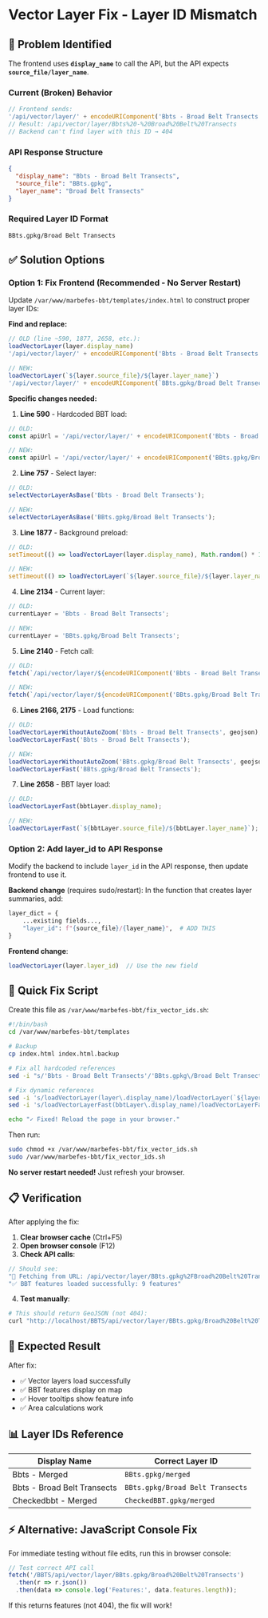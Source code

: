 # Vector Layer Fix - Layer ID Mismatch

## 🐛 Problem Identified

The frontend uses **`display_name`** to call the API, but the API expects **`source_file/layer_name`**.

### Current (Broken) Behavior
```javascript
// Frontend sends:
'/api/vector/layer/' + encodeURIComponent('Bbts - Broad Belt Transects')
// Result: /api/vector/layer/Bbts%20-%20Broad%20Belt%20Transects
// Backend can't find layer with this ID → 404
```

### API Response Structure
```json
{
  "display_name": "Bbts - Broad Belt Transects",
  "source_file": "BBts.gpkg",
  "layer_name": "Broad Belt Transects"
}
```

### Required Layer ID Format
```
BBts.gpkg/Broad Belt Transects
```

## ✅ Solution Options

### Option 1: Fix Frontend (Recommended - No Server Restart)

Update `/var/www/marbefes-bbt/templates/index.html` to construct proper layer IDs:

**Find and replace:**
```javascript
// OLD (line ~590, 1877, 2658, etc.):
loadVectorLayer(layer.display_name)
'/api/vector/layer/' + encodeURIComponent('Bbts - Broad Belt Transects')

// NEW:
loadVectorLayer(`${layer.source_file}/${layer.layer_name}`)
'/api/vector/layer/' + encodeURIComponent(`BBts.gpkg/Broad Belt Transects`)
```

**Specific changes needed:**

1. **Line 590** - Hardcoded BBT load:
```javascript
// OLD:
const apiUrl = '/api/vector/layer/' + encodeURIComponent('Bbts - Broad Belt Transects');

// NEW:
const apiUrl = '/api/vector/layer/' + encodeURIComponent('BBts.gpkg/Broad Belt Transects');
```

2. **Line 757** - Select layer:
```javascript
// OLD:
selectVectorLayerAsBase('Bbts - Broad Belt Transects');

// NEW:
selectVectorLayerAsBase('BBts.gpkg/Broad Belt Transects');
```

3. **Line 1877** - Background preload:
```javascript
// OLD:
setTimeout(() => loadVectorLayer(layer.display_name), Math.random() * 1000);

// NEW:
setTimeout(() => loadVectorLayer(`${layer.source_file}/${layer.layer_name}`), Math.random() * 1000);
```

4. **Line 2134** - Current layer:
```javascript
// OLD:
currentLayer = 'Bbts - Broad Belt Transects';

// NEW:
currentLayer = 'BBts.gpkg/Broad Belt Transects';
```

5. **Line 2140** - Fetch call:
```javascript
// OLD:
fetch(`/api/vector/layer/${encodeURIComponent('Bbts - Broad Belt Transects')}`)

// NEW:
fetch(`/api/vector/layer/${encodeURIComponent('BBts.gpkg/Broad Belt Transects')}`)
```

6. **Lines 2166, 2175** - Load functions:
```javascript
// OLD:
loadVectorLayerWithoutAutoZoom('Bbts - Broad Belt Transects', geojson);
loadVectorLayerFast('Bbts - Broad Belt Transects');

// NEW:
loadVectorLayerWithoutAutoZoom('BBts.gpkg/Broad Belt Transects', geojson);
loadVectorLayerFast('BBts.gpkg/Broad Belt Transects');
```

7. **Line 2658** - BBT layer load:
```javascript
// OLD:
loadVectorLayerFast(bbtLayer.display_name);

// NEW:
loadVectorLayerFast(`${bbtLayer.source_file}/${bbtLayer.layer_name}`);
```

### Option 2: Add layer_id to API Response

Modify the backend to include `layer_id` in the API response, then update frontend to use it.

**Backend change** (requires sudo/restart):
In the function that creates layer summaries, add:
```python
layer_dict = {
    ...existing fields...,
    "layer_id": f"{source_file}/{layer_name}",  # ADD THIS
}
```

**Frontend change**:
```javascript
loadVectorLayer(layer.layer_id)  // Use the new field
```

## 🔧 Quick Fix Script

Create this file as `/var/www/marbefes-bbt/fix_vector_ids.sh`:

```bash
#!/bin/bash
cd /var/www/marbefes-bbt/templates

# Backup
cp index.html index.html.backup

# Fix all hardcoded references
sed -i "s/'Bbts - Broad Belt Transects'/'BBts.gpkg\/Broad Belt Transects'/g" index.html

# Fix dynamic references
sed -i 's/loadVectorLayer(layer\.display_name)/loadVectorLayer(`${layer.source_file}\/${layer.layer_name}`)/g' index.html
sed -i 's/loadVectorLayerFast(bbtLayer\.display_name)/loadVectorLayerFast(`${bbtLayer.source_file}\/${bbtLayer.layer_name}`)/g' index.html

echo "✓ Fixed! Reload the page in your browser."
```

Then run:
```bash
sudo chmod +x /var/www/marbefes-bbt/fix_vector_ids.sh
sudo /var/www/marbefes-bbt/fix_vector_ids.sh
```

**No server restart needed!** Just refresh your browser.

## 📋 Verification

After applying the fix:

1. **Clear browser cache** (Ctrl+F5)
2. **Open browser console** (F12)
3. **Check API calls**:
```javascript
// Should see:
"📡 Fetching from URL: /api/vector/layer/BBts.gpkg%2FBroad%20Belt%20Transects"
"✅ BBT features loaded successfully: 9 features"
```

4. **Test manually**:
```bash
# This should return GeoJSON (not 404):
curl "http://localhost/BBTS/api/vector/layer/BBts.gpkg/Broad%20Belt%20Transects" | jq '.features | length'
```

## 🎯 Expected Result

After fix:
- ✅ Vector layers load successfully
- ✅ BBT features display on map
- ✅ Hover tooltips show feature info
- ✅ Area calculations work

## 📊 Layer IDs Reference

| Display Name | Correct Layer ID |
|--------------|------------------|
| Bbts - Merged | `BBts.gpkg/merged` |
| Bbts - Broad Belt Transects | `BBts.gpkg/Broad Belt Transects` |
| Checkedbbt - Merged | `CheckedBBT.gpkg/merged` |

## ⚡ Alternative: JavaScript Console Fix

For immediate testing without file edits, run this in browser console:

```javascript
// Test correct API call
fetch('/BBTS/api/vector/layer/BBts.gpkg/Broad%20Belt%20Transects')
  .then(r => r.json())
  .then(data => console.log('Features:', data.features.length));
```

If this returns features (not 404), the fix will work!
